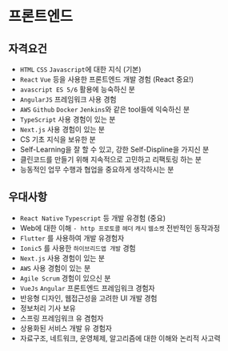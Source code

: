 # 프론트엔드


## 자격요건
  - `HTML` `CSS` `Javascript`에 대한 지식 (기본)
  - `React` `Vue` 등을 사용한 프론트엔드 개발 경험 (React 중요!)
  - `avascript ES 5/6` 활용에 능숙하신 분 
  - `AngularJS` 프레임워크 사용 경험
  - `AWS` `Github` `Docker` `Jenkins`와 같은 tool들에 익숙하신 분
  - `TypeScript` 사용 경험이 있는 분
  - `Next.js` 사용 경험이 있는 분
  - CS 기초 지식을 보유한 분
  - Self-Learning을 잘 할 수 있고, 강한 Self-Displine을 가지신 분
  - 클린코드를 만들기 위해 지속적으로 고민하고 리팩토링 하는 분
  - 능동적인 업무 수행과 협업을 중요하게 생각하시는 분


## 우대사항
  - `React Native` `Typescript` 등 개발 유경험 (중요)
  - Web에 대한 이해 `- http 프로토콜` `헤더` `캐시` `웹소켓` 전반적인 동작과정
  - `Flutter` 를 사용하여 개발 유경험자
  - `Ionic5` 를 사용한 `하이브리드앱 개발` 경험
  - `Next.js` 사용 경험이 있는 분
  - `AWS` 사용 경험이 있는 분
  - `Agile Scrum` 경험이 있으신 분
  - `VueJs` `Angular` 프론트엔드 프레임워크 경험자
  - 반응형 디자인, 웹접근성을 고려한 UI 개발 경험
  - 정보처리 기사 보유
  - 스프링 프레임워크 유 겸험자
  - 상용화된 서비스 개발 유 경험자
  - 자료구조, 네트워크, 운영체제, 알고리즘에 대한 이해와 논리적 사고력